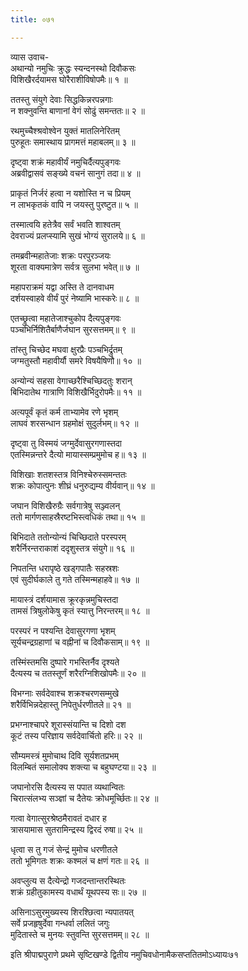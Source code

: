 ```yaml
---
title: ०७१

---
```

व्यास उवाच-  
अथान्यो नमुचिः क्रुद्धः स्यन्दनस्थो दिवौकसः  
विशिखैरर्दयामस घोरैराशीविषोपमैः॥ १ ॥


ततस्तु संयुगे देवाः सिद्धकिन्नरपन्नगाः  
न शक्नुवन्ति बाणानां वेगं सोढुं समन्ततः॥ २ ॥


रथमुच्चैश्श्रवोश्वेन युक्तं मातलिनेरितम्  
पुरुहूतः समास्थाय प्रागमत्तं महाबलम्॥ ३ ॥


दृष्ट्वा शक्रं महावीर्यं नमुचिर्दैत्यपुङ्गवः  
अब्रवीद्वासवं सङ्ख्ये वचनं सानुगं तदा॥ ४ ॥


प्राकृतं निर्जरं हत्वा न यशोस्ति न च प्रियम्  
न लाभकृतकं वापि न जयस्तु पुरष्टुत॥ ५ ॥


तस्मात्वयि हतेत्रैव सर्वं भवति शाश्वतम्  
देवराज्यं प्रलप्स्यामि सुखं भोग्यं सुरालये॥ ६ ॥


तमब्रवीन्महातेजाः शक्रः परपुरञ्जयः  
शूरता वाक्यमात्रेण सर्वत्र सुलभा भवेत्॥ ७ ॥


महापराक्रमं यद्वा अस्ति ते दानवाधम  
दर्शयस्वाहवे वीर्यं पुरं नेष्यामि भास्करेः॥ ८ ॥


एतच्छ्रुत्वा महातेजाश्चुकोप दैत्यपुङ्गवः  
पञ्चभिर्निशितैर्बाणैर्जघान सुरसत्तमम्॥ ९ ॥


तांस्तु चिच्छेद मघवा क्षुरप्रैः पञ्चभिर्द्रुतम्  
जग्मतुस्तौ महावीर्यौ समरे विषयैषिणौ॥ १० ॥


अन्योन्यं सहसा वेगाच्छरैश्चिच्छिदतुः शरान्  
बिभिदातेथ गात्राणि विशिखैर्भिदुरोपमैः॥ ११ ॥


अत्यपूर्वं कृतं कर्म ताभ्यामेव रणे भृशम्  
लाघवं शरसन्धान ग्रहमोक्षं सुदुर्लभम्॥ १२ ॥


दृष्ट्वा तु विस्मयं जग्मुर्देवासुरगणास्तदा  
एतस्मिन्नन्तरे दैत्यो मायास्सम्प्रमुमोच ह॥ १३ ॥


विशिखाः शतशस्तत्र विनिश्चेरुस्समन्ततः  
शक्रः कोपात्पुनः शीघ्रं धनुरुद्यम्य वीर्यवान्॥ १४ ॥


जघान विशिखैरुग्रैः सर्वगात्रेषु सञ्ज्वलन्  
ततो मार्गणसाहस्रैरष्टभिस्त्वधिकं तथा॥ १५ ॥


बिभिदाते ततोन्योन्यं चिच्छिदाते परस्परम्  
शरैर्निरन्तराकाशं ददृशुस्तत्र संयुगे॥ १६ ॥


निपतन्ति धरापृष्ठे खड्गपातैः सहस्रशः  
एवं सुदीर्घकाले तु गते तस्मिन्महाहवे॥ १७ ॥


मायास्त्रं दर्शयामास क्रूरकृन्नमुचिस्तदा  
तामसं त्रिषुलोकेषु कृतं स्यात्तु निरन्तरम्॥ १८ ॥


परस्परं न पश्यन्ति देवासुरगणा भृशम्  
सूर्यचन्द्रग्रहाणां च वह्नीनां च दिवौकसाम्॥ १९ ॥


तस्मिंस्तमसि दुष्पारे गभस्तिर्नैव दृश्यते  
दैत्यस्य च ततस्तूर्णं शरैरग्निशिखोपमैः॥ २० ॥


विभग्नाः सर्वदेवाश्च शक्रश्चरणसम्मुखे  
शरैर्विभिन्नदेहास्तु निपेतुर्धरणीतले॥ २१ ॥


प्रभग्नाश्चापरे शूरास्संयान्ति च दिशो दश  
कूटं तस्य परिज्ञाय सर्वदेवार्चितो हरिः॥ २२ ॥


सौम्यमस्त्रं मुमोचाथ दिवि सूर्यशतप्रभम्  
विलम्बितं समालोक्य शक्त्या च बहुघण्टया॥ २३ ॥


जघानोरसि दैत्यस्य स पपात व्यथान्वितः  
चिरात्संलभ्य सञ्ज्ञां च दैतेयः क्रोधमूर्च्छितः॥ २४ ॥


गत्वा वेगात्सुरश्रेष्ठमैरावतं दधार ह  
त्रासयामास सुतरामिन्द्रस्य द्विरदं रुषा॥ २५ ॥


धृत्वा स तु गजं सेन्द्रं मुमोच धरणीतले  
ततो भूमिगतः शक्रः कश्मलं च क्षणं गतः॥ २६ ॥


अवप्लुत्य स दैत्येन्द्रो गजदन्तान्तरस्थितः  
शक्रं ग्रहीतुकामस्य वधार्थं यूथपस्य सः॥ २७ ॥


असिनाऽसुरमुख्यस्य शिरश्छित्वा न्यपातयत्  
सर्वे प्रजहृषुर्देवा गन्धर्वा ललितं जगुः  
मुदितास्ते च मुनयः स्तुवन्ति सुरसत्तमम्॥ २८ ॥


इति श्रीपाद्मपुराणे प्रथमे सृष्टिखण्डे द्वितीय नमुचिवधोनामैकसप्ततितमोऽध्यायः७१